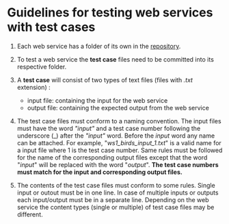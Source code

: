 # Guidelines for testing web services with test cases

1. Each web service has a folder of its own in the [repository](https://github.com/phylotastic/phylo_webservices/tree/master/Phylotastic_Automatic_Testing). 
2. To test a web service the __test case__ files need to be committed into its respective folder.
3. A **test case** will consist of two types of text files (files with *.txt* extension) : 
   - input file: containing the input for the web service    
   - output file: containing the expected output from the web service 
4. The test case files must conform to a naming convention. The input files must have the word _"input"_ and a test case number following the underscore (_) after the _"input"_ word. Before the _input_ word any name can be attached. For example, "_ws1_birds_input_1.txt_" is a valid name for a input file where 1 is the test case number. Same rules must be followed for the name of the corresponding output files except that the word "_input_" will be replaced with the word "_output_". **The test case numbers must match for the input and corresponding output files.**

5. The contents of the test case files must conform to some rules. Single input or outout must be in one line. In case of multiple inputs or outputs each input/output must be in a separate line. Depending on the web service the content types (single or multiple) of test case files may be different. 
